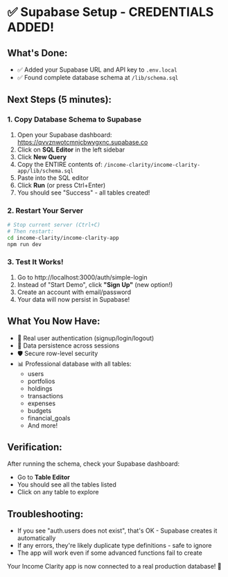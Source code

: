 # ✅ Supabase Setup - CREDENTIALS ADDED!

## What's Done:
- ✅ Added your Supabase URL and API key to `.env.local`
- ✅ Found complete database schema at `/lib/schema.sql`

## Next Steps (5 minutes):

### 1. Copy Database Schema to Supabase
1. Open your Supabase dashboard: https://qvvznwotcmnjcbwygxnc.supabase.co
2. Click on **SQL Editor** in the left sidebar
3. Click **New Query**
4. Copy the ENTIRE contents of: `/income-clarity/income-clarity-app/lib/schema.sql`
5. Paste into the SQL editor
6. Click **Run** (or press Ctrl+Enter)
7. You should see "Success" - all tables created!

### 2. Restart Your Server
```bash
# Stop current server (Ctrl+C)
# Then restart:
cd income-clarity/income-clarity-app
npm run dev
```

### 3. Test It Works!
1. Go to http://localhost:3000/auth/simple-login
2. Instead of "Start Demo", click **"Sign Up"** (new option!)
3. Create an account with email/password
4. Your data will now persist in Supabase!

## What You Now Have:
- 🔐 Real user authentication (signup/login/logout)
- 💾 Data persistence across sessions
- 🛡️ Secure row-level security
- 📊 Professional database with all tables:
  - users
  - portfolios
  - holdings
  - transactions
  - expenses
  - budgets
  - financial_goals
  - And more!

## Verification:
After running the schema, check your Supabase dashboard:
- Go to **Table Editor**
- You should see all the tables listed
- Click on any table to explore

## Troubleshooting:
- If you see "auth.users does not exist", that's OK - Supabase creates it automatically
- If any errors, they're likely duplicate type definitions - safe to ignore
- The app will work even if some advanced functions fail to create

Your Income Clarity app is now connected to a real production database! 🎉
